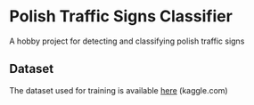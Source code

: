 # Polish Traffic Signs Classifier
A hobby project for detecting and classifying polish traffic signs

## Dataset
The dataset used for training is available [here](https://www.kaggle.com/datasets/chriskjm/polish-traffic-signs-dataset) (kaggle.com)
